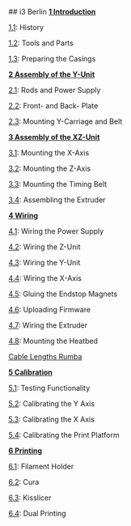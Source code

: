 \#\# i3 Berlin [**1
Introduction**](https://github.com/open3dengineering/i3_Berlin/wiki/Section-1-Introduction)  

[1.1](https://github.com/open3dengineering/i3_Berlin/wiki/Section-1.1-History):
History  

[1.2](https://github.com/open3dengineering/i3_Berlin/wiki/Section-1.2-Tools-and-Parts):
Tools and Parts  

[1.3](https://github.com/open3dengineering/i3_Berlin/wiki/Section-1.3-Preparing-Casings):
Preparing the Casings  

[**2 Assembly of the
Y-Unit**](https://github.com/open3dengineering/i3_Berlin/wiki/Section-2-Assembly-of-the-Y-Unit)  

[2.1](https://github.com/open3dengineering/i3_Berlin/wiki/Section-2.1-Assembly-of-the-Y-Unit-Mounting-the-threaded-Rods-and-Power-Supply):
Rods and Power Supply  

[2.2](https://github.com/open3dengineering/i3_Berlin/wiki/Section-2.2-Assembly-of-the-Y-Unit-Mounting-the-Front-and-Back-Plate):
Front- and Back- Plate  

[2.3](https://github.com/open3dengineering/i3_Berlin/wiki/Section-2.3-Assembly-of-the-Y-Unit-Mounting-the-Y-Carriage-and-Timing-Belt):
Mounting Y-Carriage and Belt  

[**3 Assembly of the
XZ-Unit**](https://github.com/open3dengineering/i3_Berlin/wiki/Section-3-Assembly-of-the-XZ-Unit)  

[3.1](https://github.com/open3dengineering/i3_Berlin/wiki/Section-3.1-Assembly-of-the-XZ-Unit-Mounting-the-X-Axis):
Mounting the X-Axis  

[3.2](https://github.com/open3dengineering/i3_Berlin/wiki/Section-3.2-Assembly-of-the-XZ-Unit-Mounting-the-Z-Axis):
Mounting the Z-Axis  

[3.3](https://github.com/open3dengineering/i3_Berlin/wiki/Section-3.3-Assembly-of-the-XZ-Unit-Mounting-the-Timing-Belt):
Mounting the Timing Belt  

[3.4](https://github.com/open3dengineering/i3_Berlin/wiki/Section-3.4-Assembling-the-Extruder):
Assembling the Extruder  

[**4
Wiring**](https://github.com/open3dengineering/i3_Berlin/wiki/Section-4-Wiring)  

[4.1](https://github.com/open3dengineering/i3_Berlin/wiki/Section-4.1-Wiring-the-Power-Supply):
Wiring the Power Supply  

[4.2](https://github.com/open3dengineering/i3_Berlin/wiki/Section-4.2-Wiring-the-Z-Unit):
Wiring the Z-Unit  

[4.3](https://github.com/open3dengineering/i3_Berlin/wiki/Section-4.3-Wiring-the-Y-Unit):
Wiring the Y-Unit  

[4.4](https://github.com/open3dengineering/i3_Berlin/wiki/Section-4.4-Wiring-the-X-Axis):
Wiring the X-Axis  

[4.5](https://github.com/open3dengineering/i3_Berlin/wiki/Section-4.5-Gluing-the-Endstop-Magnets):
Gluing the Endstop Magnets  

[4.6](https://github.com/open3dengineering/i3_Berlin/wiki/Section-4.6-Uploading-Firmware):
Uploading Firmware  

[4.7](https://github.com/open3dengineering/i3_Berlin/wiki/Section-4.7-Wiring-the-Extruder):
Wiring the Extruder  

[4.8](https://github.com/open3dengineering/i3_Berlin/wiki/Section-4.8-Mounting-the-Heatbed):
Mounting the Heatbed  

[Cable Lengths
Rumba](https://github.com/open3dengineering/i3_Berlin/wiki/Section-4-Cable-Lengths-RUMBA)  

[**5
Calibration**](https://github.com/open3dengineering/i3_Berlin/wiki/Section-5-Calibration)  

[5.1](https://github.com/open3dengineering/i3_Berlin/wiki/Section-5.1-Testing-Functionality):
Testing Functionality  

[5.2](https://github.com/open3dengineering/i3_Berlin/wiki/Section-5.2-Calibrating-the-Y-Axis):
Calibrating the Y Axis  

[5.3](https://github.com/open3dengineering/i3_Berlin/wiki/Section-5.3-Calibrate-the-X-Axis):
Calibrating the X Axis  

[5.4](https://github.com/open3dengineering/i3_Berlin/wiki/Section-5.4-Calibrating-the-Print-Platform):
Calibrating the Print Platform  

[**6
Printing**](https://github.com/open3dengineering/i3_Berlin/wiki/Section-6-Printing)  

[6.1](https://github.com/open3dengineering/i3_Berlin/wiki/Section-6.1-FilamentHolder):
Filament Holder  

[6.2](https://github.com/open3dengineering/i3_Berlin/wiki/Section-6.2-Cura):
Cura  

[6.3](https://github.com/open3dengineering/i3_Berlin/wiki/Section-6.3-Kisslicer):
Kisslicer  

[6.4](https://github.com/open3dengineering/i3_Berlin/wiki/Section-6.4-Dual-Printing):
Dual Printing  


